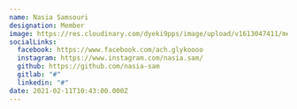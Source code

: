 ```yaml
---
name: Nasia Samsouri
designation: Member
image: https://res.cloudinary.com/dyeki9pps/image/upload/v1613047411/members/nasia_qmygqu.jpg
socialLinks:
  facebook: https://www.facebook.com/ach.glykoooo
  instagram: https://www.instagram.com/nasia.sam/
  github: https://github.com/nasia-sam
  gitlab: "#"
  linkedin: "#"
date: 2021-02-11T10:43:00.000Z
---
```

